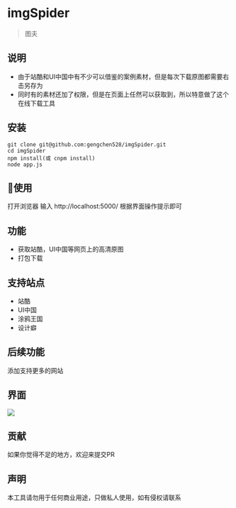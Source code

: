# imgSpider

> 图夫
## 说明
- 由于站酷和UI中国中有不少可以借鉴的案例素材，但是每次下载原图都需要右击另存为
- 同时有的素材还加了权限，但是在页面上任然可以获取到，所以特意做了这个在线下载工具

## 安装
    git clone git@github.com:gengchen528/imgSpider.git
    cd imgSpider
    npm install(或 cnpm install)
    node app.js

## 使用
打开浏览器
输入 http://localhost:5000/
根据界面操作提示即可

## 功能
- 获取站酷，UI中国等网页上的高清原图
- 打包下载

## 支持站点
- 站酷
- UI中国
- 涂鸦王国
- 设计癖
## 后续功能
添加支持更多的网站
## 界面
![](http://image.bloggeng.com/tufu.png)
## 贡献
如果你觉得不足的地方，欢迎来提交PR
## 声明
本工具请勿用于任何商业用途，只做私人使用，如有侵权请联系
